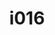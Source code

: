 ---
title: i016
text: When encountering new situations, do you
options:
  a: 
    text: Foresee the broader implications 
    dimension: N
  b:
    text: Notice and remember specific details
    dimension: S
---